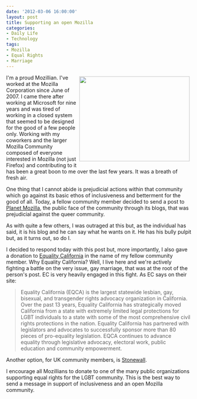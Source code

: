 ```yaml
---
date: '2012-03-06 16:00:00'
layout: post
title: Supporting an open Mozilla
categories:
- Daily Life
- Technology
tags:
- Mozilla
- Equal Rights
- Marriage
---
```

<img src="http://www.openbuddha.com/images/550x-mozilla-dinosaur-logo.png" width="300" height="231" align="right" hspace="5" vspace="5">I'm a proud Mozillian. I've worked at the Mozilla Corporation since June of 2007. I came there after working at Microsoft for nine years and was tired of working in a closed system that seemed to be designed for the good of a few people only. Working with my coworkers and the larger Mozilla Community composed of everyone interested in Mozilla (not just Firefox) and contributing to it has been a great boon to me over the last few years. It was a breath of fresh air.

One thing that I cannot abide is prejudicial actions within that community which go against its basic ethos of inclusiveness and betterment for the good of all. Today, a fellow community member decided to send a post to [Planet Mozilla](http://planet.mozilla.org), the public face of the community through its blogs, that was prejudicial against the queer community.

As with quite a few others, I was outraged at this but, as the individual has said, it is his blog and he can say what he wants on it. He has his bully pulpit but, as it turns out, so do I. 

I decided to respond today with this post but, more importantly, I also gave a donation to [Equality California](http://www.eqca.org) in the name of my fellow community member. Why Equality California? Well, I live here and we're actively fighting a battle on the very issue, gay marriage, that was at the root of the person's post. EC is very heavily engaged in this fight. As EC says on their site:

> Equality California (EQCA) is the largest statewide lesbian, gay, bisexual, and transgender rights advocacy organization in California. Over the past 13 years, Equality California has strategically moved California from a state with extremely limited legal protections for LGBT individuals to a state with some of the most comprehensive civil rights protections in the nation. Equality California has partnered with legislators and advocates to successfully sponsor more than 80 pieces of pro-equality legislation. EQCA continues to advance equality through legislative advocacy, electoral work, public education and community empowerment.

Another option, for UK community members, is [Stonewall](http://www.stonewall.org.uk/what_you_can_do/donate_to_stonewall/).

I encourage all Mozillians to donate to one of the many public organizations supporting equal rights for the LGBT community. This is the best way to send a message in support of inclusiveness and an open Mozilla community.
